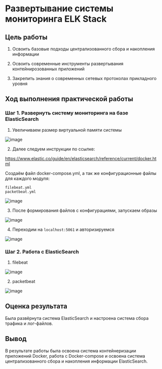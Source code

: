 # Развертывание системы мониторинга ELK Stack

## Цель работы

1.  Освоить базовые подходы централизованного сбора и накопления информации

2.  Освоить современные инструменты развертывания контейнирозованных приложений

3.  Закрепить знания о современных сетевых протоколах прикладного уровня

## Ход выполнения практической работы

### Шаг 1. Развернуть систему мониторинга на базе ElasticSearch

1.  Увеличиваем размер виртуальной памяти системы

![image](https://github.com/Pave1Nesterov/threat_hunting/assets/95019919/0eeb3f40-2fab-4a85-ab2b-f2da16c1c678)

2.  Далее следуем инструкции по ссылке:

https://www.elastic.co/guide/en/elasticsearch/reference/current/docker.html

Создаём файл docker-compose.yml, а так же конфигурационные файлы для каждого модуля:

```         
filebeat.yml
packetbeat.yml
```
![image](https://github.com/Pave1Nesterov/threat_hunting/assets/95019919/69181f0d-6bdb-408e-9d61-00938ba20d76)

3.  После формирования файлов с конфигурациями, запускаем образы

![image](https://github.com/Pave1Nesterov/threat_hunting/assets/95019919/b55f84b1-73cc-4abd-ae96-b107f99b45bf)

4.  Переходим на `localhost:5061` и авторизируемся

![image](https://github.com/Pave1Nesterov/threat_hunting/assets/95019919/bd88c051-af51-4582-84f0-f7227ecb570b)

### Шаг 2. Работа с ElasticSearch

1.  filebeat

![image](https://github.com/Pave1Nesterov/threat_hunting/assets/95019919/31376a95-bd3f-4487-b826-0fc48a14cb3e)

2.  packetbeat

![image](https://github.com/Pave1Nesterov/threat_hunting/assets/95019919/574f043a-42fd-48ad-8d3a-ef4b3641d5b9)

## Оценка результата

Была развёрнута система ElasticSearch и настроена система сбора трафика и лог-файлов.

## Вывод

В результате работы была освоена система контейнеризации приложений Docker, работа с Docker-compose и освоена система централизованного сбора и накопления информации ElasticSearch.
